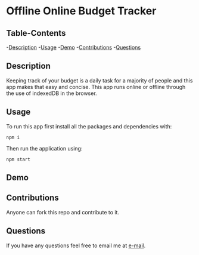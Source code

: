 # Offline Online Budget Tracker

## Table-Contents

-[Description](#Description)
-[Usage](#Usage)
-[Demo](#Demo)
-[Contributions](#Contributions)
-[Questions](#Questions)

## Description

Keeping track of your budget is a daily task for a majority of people and this app makes that easy and concise.  This app runs online or offline through the use of indexedDB in the browser.

## Usage

To run this app first install all the packages and dependencies with:

```
npm i
```
Then run the application using:
```
npm start
```

## Demo

## Contributions

Anyone can fork this repo and contribute to it.

## Questions

If you have any questions feel free to email me at [e-mail](gam154@scarletmail.rutgers.edu).
